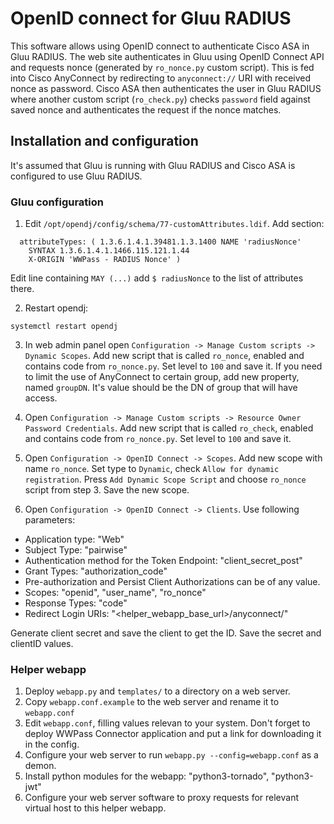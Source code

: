 # OpenID connect for Gluu RADIUS

This software allows using OpenID connect to authenticate Cisco ASA in Gluu RADIUS. The web site authenticates in Gluu using OpenID Connect API and requests nonce (generated by `ro_nonce.py` custom script). This is fed into Cisco AnyConnect by redirecting to `anyconnect://` URI with received nonce as password. Cisco ASA then authenticates the user in Gluu RADIUS where another custom script (`ro_check.py`) checks `password` field against saved nonce and authenticates the request if the nonce matches.

## Installation and configuration

It's assumed that Gluu is running with Gluu RADIUS and Cisco ASA is configured to use Gluu RADIUS.

### Gluu configuration
1. Edit `/opt/opendj/config/schema/77-customAttributes.ldif`. Add section:
```
  attributeTypes: ( 1.3.6.1.4.1.39481.1.3.1400 NAME 'radiusNonce'
    SYNTAX 1.3.6.1.4.1.1466.115.121.1.44
    X-ORIGIN 'WWPass - RADIUS Nonce' )
```
Edit line containing `MAY (...)` add `$ radiusNonce` to the list of attributes there.

2. Restart opendj:
```
systemctl restart opendj
```

3. In web admin panel open `Configuration -> Manage Custom scripts -> Dynamic Scopes`. Add new script that is called `ro_nonce`, enabled and contains code from `ro_nonce.py`. Set level to `100` and save it. If you need to limit the use of AnyConnect to certain group, add new property, named `groupDN`. It's value should be the DN of group that will have access.


4. Open `Configuration -> Manage Custom scripts -> Resource Owner Password Credentials`.  Add new script that is called `ro_check`, enabled and contains code from `ro_nonce.py`. Set level to `100` and save it.

5. Open `Configuration -> OpenID Connect -> Scopes`. Add new scope with name `ro_nonce`. Set type to `Dynamic`, check `Allow for dynamic registration`. Press `Add Dynamic Scope Script` and choose `ro_nonce` script from step 3. Save the new scope.

6. Open `Configuration -> OpenID Connect -> Clients`. Use following parameters:
  - Application type: "Web"
  - Subject Type: "pairwise"
  - Authentication method for the Token Endpoint: "client_secret_post"
  - Grant Types: "authorization_code"
  - Pre-authorization and Persist Client Authorizations can be of any value.
  - Scopes: "openid", "user_name", "ro_nonce"
  - Response Types: "code"
  - Redirect Login URIs: "<helper_webapp_base_url>/anyconnect/"

Generate client secret and save the client to get the ID.
Save the secret and clientID values.

### Helper webapp
1. Deploy `webapp.py` and `templates/` to a directory on a web server.
2. Copy `webapp.conf.example` to the web server and rename it to `webapp.conf`
3. Edit `webapp.conf`, filling values relevan to your system. Don't forget to deploy WWPass Connector application and put a link for downloading it in the config.
4. Configure your web server to run `webapp.py --config=webapp.conf` as a demon.
5. Install python modules for the webapp: "python3-tornado", "python3-jwt"
6. Configure your web server software to proxy requests for relevant virtual host to this helper webapp.



